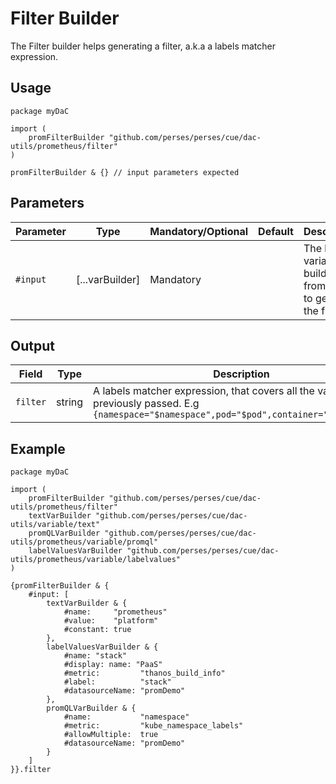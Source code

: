 # Filter Builder

The Filter builder helps generating a filter, a.k.a a labels matcher expression.

## Usage

```cue
package myDaC

import (
	promFilterBuilder "github.com/perses/perses/cue/dac-utils/prometheus/filter"
)

promFilterBuilder & {} // input parameters expected
```

## Parameters

| Parameter | Type            | Mandatory/Optional | Default | Description                                                       |
|-----------|-----------------|--------------------|---------|-------------------------------------------------------------------|
| `#input`  | [...varBuilder] | Mandatory          |         | The list of variables builders from which to generate the filter. |

## Output

| Field    | Type   | Description                                                                                                                                    |
|----------|--------|------------------------------------------------------------------------------------------------------------------------------------------------|
| `filter` | string | A labels matcher expression, that covers all the variables previously passed. E.g `{namespace="$namespace",pod="$pod",container="$container"}` |

## Example

```cue
package myDaC

import (
	promFilterBuilder "github.com/perses/perses/cue/dac-utils/prometheus/filter"
	textVarBuilder "github.com/perses/perses/cue/dac-utils/variable/text"
	promQLVarBuilder "github.com/perses/perses/cue/dac-utils/prometheus/variable/promql"
	labelValuesVarBuilder "github.com/perses/perses/cue/dac-utils/prometheus/variable/labelvalues"
)

{promFilterBuilder & {
	#input: [
		textVarBuilder & {
			#name:     "prometheus"
			#value:    "platform"
			#constant: true
		},
		labelValuesVarBuilder & {
			#name: "stack"
			#display: name: "PaaS"
			#metric:         "thanos_build_info"
			#label:          "stack"
			#datasourceName: "promDemo"
		},
		promQLVarBuilder & {
			#name:           "namespace"
			#metric:         "kube_namespace_labels"
			#allowMultiple:  true
			#datasourceName: "promDemo"
		}
	]
}}.filter
```
